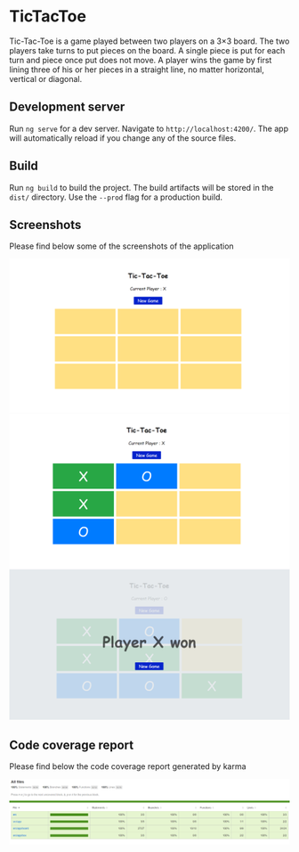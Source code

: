 # TicTacToe

Tic-Tac-Toe is a game played between two players on a 3×3 board. The two players take turns to put pieces on the board. A single piece is put for each turn and piece once put does not move. A player wins the game by first lining three of his or her pieces in a straight line, no matter horizontal, vertical or diagonal.

## Development server

Run `ng serve` for a dev server. Navigate to `http://localhost:4200/`. The app will automatically reload if you change any of the source files.

## Build

Run `ng build` to build the project. The build artifacts will be stored in the `dist/` directory. Use the `--prod` flag for a production build.

## Screenshots

Please find below some of the screenshots of the application

![Game](./start.PNG)
![Game](./game.PNG)
![Game](./xwon.PNG)

## Code coverage report

Please find below the code coverage report generated by karma

![Game](./coverage.PNG)
